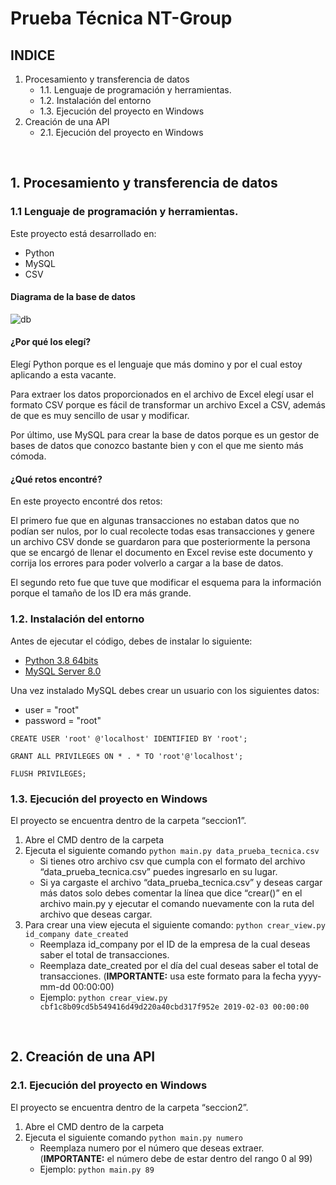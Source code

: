 # Prueba Técnica NT-Group

## INDICE 
1.	Procesamiento y transferencia de datos
    * 1.1.	Lenguaje de programación y herramientas.
    * 1.2.	 Instalación del entorno
    * 1.3.	 Ejecución del proyecto en Windows
2.	Creación de una API
    * 2.1.	 Ejecución del proyecto en Windows
    
<br>

## 1.	Procesamiento y transferencia de datos
### 1.1	 Lenguaje de programación y herramientas.
Este proyecto está desarrollado en: 
* Python
* MySQL
* CSV

#### Diagrama de la base de datos 
![db](https://user-images.githubusercontent.com/107958147/228989460-9135016b-8d87-4ea7-bdd6-325a4f81b266.JPG)

#### ¿Por qué los elegí?
Elegí Python porque es el lenguaje que más domino y por el cual estoy aplicando a esta vacante.

Para extraer los datos proporcionados en el archivo de Excel elegí usar el formato CSV porque es fácil de transformar un archivo Excel a CSV, además de que es muy sencillo de usar y modificar.

Por último, use MySQL para crear la base de datos porque es un gestor de bases de datos que conozco bastante bien y con el que me siento más cómoda. 

#### ¿Qué retos encontré? 
En este proyecto encontré dos retos:

El primero fue que en algunas transacciones no estaban datos que no podían ser nulos, por lo cual recolecte todas esas transacciones y genere un archivo CSV donde se guardaron para que posteriormente la persona que se encargó de llenar el documento en Excel revise este documento y corrija los errores para poder volverlo a cargar a la base de datos.

El segundo reto fue que tuve que modificar el esquema para la información porque el tamaño de los ID era más grande. 

### 1.2.	Instalación del entorno
Antes de ejecutar el código, debes de instalar lo siguiente:
* [Python 3.8 64bits](https://www.python.org/downloads/)
* [MySQL Server 8.0](https://dev.mysql.com/downloads/installer/)

Una vez instalado MySQL debes crear un usuario con los siguientes datos:
* user = "root"
* password = "root"

`CREATE USER 'root' @'localhost' IDENTIFIED BY 'root';`

`GRANT ALL PRIVILEGES ON * . * TO 'root'@'localhost';`

`FLUSH PRIVILEGES;`


### 1.3.	 Ejecución del proyecto en Windows
El proyecto se encuentra dentro de la carpeta “seccion1”.
1.	Abre el CMD dentro de la carpeta 
2.	Ejecuta el siguiente comando `python main.py data_prueba_tecnica.csv`
    * Si tienes otro archivo csv que cumpla con el formato del archivo “data_prueba_tecnica.csv” puedes ingresarlo en su lugar.
    * Si ya cargaste el archivo “data_prueba_tecnica.csv” y deseas cargar más datos solo debes comentar la línea que dice “crear()” en el archivo main.py y ejecutar el comando nuevamente con la ruta del archivo que deseas cargar.
3.	Para crear una view ejecuta el siguiente comando: `python crear_view.py id_company date_created`
    * Reemplaza id_company por el ID de la empresa de la cual deseas saber el total de transacciones.
    * Reemplaza date_created por el día del cual deseas saber el total de transacciones. (**IMPORTANTE:** usa este formato para la fecha yyyy-mm-dd 00:00:00)
    * Ejemplo: `python crear_view.py cbf1c8b09cd5b549416d49d220a40cbd317f952e 2019-02-03 00:00:00`

<br>

## 2.	Creación de una API
### 2.1.	 Ejecución del proyecto en Windows
El proyecto se encuentra dentro de la carpeta “seccion2”.
1.	Abre el CMD dentro de la carpeta 
2.	Ejecuta el siguiente comando `python main.py numero`
    * Reemplaza numero por el número que deseas extraer. (**IMPORTANTE:** el número debe de estar dentro del rango 0 al 99)
    * Ejemplo: `python main.py 89`
